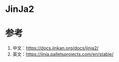 # JinJa2


# 参考
1. 中文：https://docs.jinkan.org/docs/jinja2/
2. 英文：https://jinja.palletsprojects.com/en/stable/